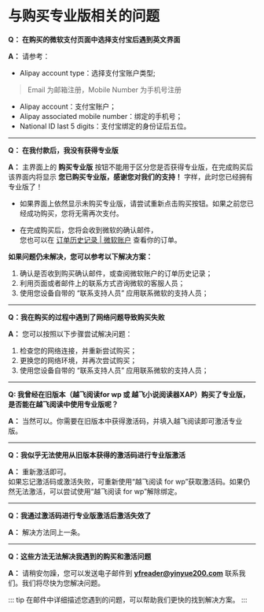 # 与购买专业版相关的问题

**Q： 在购买的微软支付页面中选择支付宝后遇到英文界面**

**A：** 请参考：
- Alipay account type：选择支付宝账户类型;
>Email 为邮箱注册，Mobile Number 为手机号注册
- Alipay account：支付宝账户；
- Alipay associated mobile number：绑定的手机号；
- National ID last 5 digits：支付宝绑定的身份证后五位。

-------

**Q： 在我付款后，我没有获得专业版**

**A：** 主界面上的 **购买专业版** 按钮不能用于区分您是否获得专业版，在完成购买后该界面内将显示 **您已购买专业版，感谢您对我们的支持！** 字样，此时您已经拥有专业版了！

- 如果界面上依然显示未购买专业版，请尝试重新点击购买按钮。如果之前您已经成功购买，您将无需再次支付。

- 在完成购买后，您将会收到微软的确认邮件，</br>您也可以在 [订单历史记录 | 微软账户](https://account.microsoft.com/billing/orders/?period=AllTime) 查看你的订单。

**如果问题仍未解决，您可以参考以下解决方案：**

1. 确认是否收到购买确认邮件，或查阅微软账户的订单历史记录；
1. 利用页面或者邮件上的联系方式咨询微软的客服人员；
1. 使用您设备自带的 “联系支持人员” 应用联系微软的支持人员；

------

**Q：我在购买的过程中遇到了网络问题导致购买失败**

**A：** 您可以按照以下步骤尝试解决问题：
1. 检查您的网络连接，并重新尝试购买；
1. 更换您的网络环境，并再次尝试购买；
1. 使用您设备自带的 “联系支持人员” 应用联系微软的支持人员；

------

**Q: 我曾经在旧版本（越飞阅读for wp 或 越飞小说阅读器XAP）购买了专业版，是否能在越飞阅读中使用专业版呢？**

**A：** 当然可以。你需要在旧版本中获得激活码，并填入越飞阅读即可激活专业版。

------

**Q：我似乎无法使用从旧版本获得的激活码进行专业版激活**

**A：** 重新激活即可。</br>如果忘记激活码或激活失败，可重新使用“越飞阅读 for wp”获取激活码。如果仍然无法激活，可以尝试使用“越飞阅读 for wp”解除绑定。

------

**Q：我通过激活码进行专业版激活后激活失效了**

**A：** 解决方法同上一条。

------

**Q：这些方法无法解决我遇到的购买和激活问题**

**A：** 请稍安勿躁，您可以发送电子邮件到 **[yfreader@yinyue200.com](mailto:yfreader@yinyue200.com)** 联系我们。我们将尽快为您解决问题。

::: tip
在邮件中详细描述您遇到的问题，可以帮助我们更快的找到解决方案。
:::